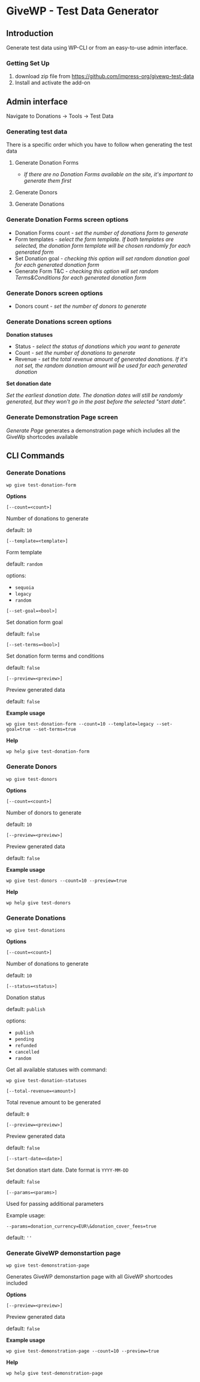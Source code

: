 # GiveWP - Test Data Generator

## Introduction

Generate test data using WP-CLI or from an easy-to-use admin interface.

### Getting Set Up
1. download zip file from https://github.com/impress-org/givewp-test-data
2. Install and activate the add-on

## Admin interface 
Navigate to Donations -> Tools -> Test Data

### Generating test data

There is a specific order which you have to follow when generating the test data

1. Generate Donation Forms 
    - *If there are no Donation Forms available on the site, it's important to generate them first*

2. Generate Donors

3. Generate Donations

### Generate Donation Forms screen options

- Donation Forms count - *set the number of donations form to generate*
- Form templates - *select the form template. If both templates are selected, the donation form template will be chosen randomly for each generated form*
- Set Donation goal - *checking this option will set random donation goal for each generated donation form*
- Generate Form T&C  - *checking this option will set random Terms&Conditions for each generated donation form*

### Generate Donors screen options

- Donors count - *set the number of donors to generate*

### Generate Donations screen options

**Donation statuses**

- Status - *select the status of donations which you want to generate*
- Count - *set the number of donations to generate*
- Revenue - *set the total revenue amount of generated donations. If it's not set, the random donation amount will be used for each generated donation*

**Set donation date**

*Set the earliest donation date. The donation dates will still be randomly generated, but they won't go in the past before the selected "start date".* 

### Generate Demonstration Page screen

*Generate Page* generates a demonstration page which includes all the GiveWp shortcodes available

## CLI Commands

### Generate Donations

`wp give test-donation-form`

**Options**

`[--count=<count>]`

 Number of donations to generate
 
 default: `10`
 
 
`[--template=<template>]`

 Form template

 default: `random`
 
 options: 
 - `sequoia`
 - `legacy`
 - `random`
 
 `[--set-goal=<bool>]`
 
 Set donation form goal
 
 default: `false`

`[--set-terms=<bool>]`

 Set donation form terms and conditions

 default: `false`

`[--preview=<preview>]`

Preview generated data

default: `false`


**Example usage**

 `wp give test-donation-form --count=10 --template=legacy --set-goal=true --set-terms=true`  
 
 
 **Help**
 
 `wp help give test-donation-form`
 
 
 ### Generate Donors
 
 `wp give test-donors`
 
 **Options**
 
`[--count=<count>]`

Number of donors to generate

default: `10`

`[--preview=<preview>]`

Preview generated data

default: `false`

**Example usage**

`wp give test-donors --count=10 --preview=true`

 **Help**
 
 `wp help give test-donors`


 ### Generate Donations
 
 `wp give test-donations`
 
 **Options**
 
`[--count=<count>]`

Number of donations to generate

default: `10`

`[--status=<status>]`

Donation status

default: `publish`

options:
- `publish`
- `pending`
- `refunded`
- `cancelled`
- `random`

Get all available statuses with command:

`wp give test-donation-statuses`


`[--total-revenue=<amount>]`

Total revenue amount to be generated

default: `0`

`[--preview=<preview>]`

Preview generated data

default: `false`

`[--start-date=<date>]`

Set donation start date. Date format is `YYYY-MM-DD`

default: `false`

`[--params=<params>]`

Used for passing additional parameters

Example usage: 

`--params=donation_currency=EUR\&donation_cover_fees=true`

default: `''`

### Generate GiveWP demonstartion page

`wp give test-demonstration-page`

Generates GiveWP demonstartion page with all GiveWP shortcodes included

 **Options**
 
`[--preview=<preview>]`

Preview generated data

default: `false`

**Example usage**

`wp give test-demonstration-page --count=10 --preview=true`

 **Help**
 
 `wp help give test-demonstration-page`
